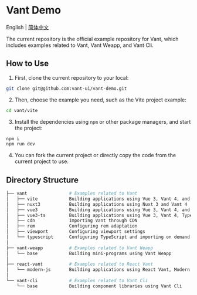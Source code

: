 # Vant Demo

English | [简体中文](./README.zh-CN.md)

The current repository is the official example repository for Vant, which includes examples related to Vant, Vant Weapp, and Vant Cli.

## How to Use

1. First, clone the current repository to your local:

```bash
git clone git@github.com:vant-ui/vant-demo.git
```

2. Then, choose the example you need, such as the Vite project example:

```bash
cd vant/vite
```

3. Install the dependencies using `npm` or other package managers, and start the project:

```bash
npm i
npm run dev
```

4. You can fork the current project or directly copy the code from the current project to use.

## Directory Structure

```bash
├── vant                # Examples related to Vant
│   ├── vite            Building applications using Vue 3, Vant 4, and Vite
│   ├── nuxt3           Building applications using Nuxt 3 and Vant 4
│   ├── vue3            Building applications using Vue 3, Vant 4, and Vue Cli
│   ├── vue3-ts         Building applications using Vue 3, Vant 4, TypeScript, Vite
│   ├── cdn             Importing Vant through CDN
│   ├── rem             Configuring rem adaptation
│   ├── viewport        Configuring viewport settings
│   └── typescript      Configuring TypeScript and importing on demand
│
├── vant-weapp          # Examples related to Vant Weapp
│   └── base            Building mini-programs using Vant Weapp
│
├── react-vant          # Examples related to React Vant
│   └── modern-js       Building applications using React Vant, Modern.js, and Rspack
│
└── vant-cli            # Examples related to Vant Cli
    └── base            Building component libraries using Vant Cli
```
